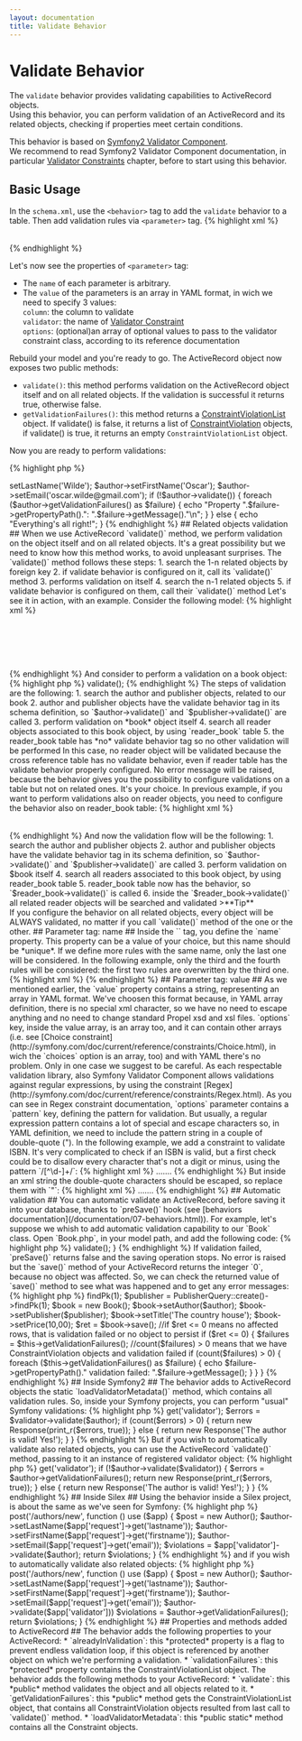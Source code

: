 ```yaml
---
layout: documentation
title: Validate Behavior
---
```


# Validate Behavior #

The `validate` behavior provides validating capabilities to ActiveRecord objects.     
Using this behavior, you can perform validation of an ActiveRecord and its related objects, checking if properties meet certain conditions.

This behavior is based on [Symfony2 Validator Component](http://symfony.com/doc/current/book/validation.html).     
We recommend to read Symfony2 Validator Component documentation, in particular [Validator Constraints](http://symfony.com/doc/current/reference/constraints.html) chapter, before to start using this behavior.

## Basic Usage ##

In the `schema.xml`, use the `<behavior>` tag to add the `validate` behavior to a table.
Then add validation rules via `<parameter>` tag.
{% highlight xml %}
<table name="author" description="Author Table">
  <column name="id" required="true" primaryKey="true" autoIncrement="true" type="INTEGER" description="Author Id" />
  <column name="first_name" required="true" type="VARCHAR" size="128" description="First Name" />
  <column name="last_name" required="true" type="VARCHAR" size="128" description="Last Name" />
  <column name="email" type="VARCHAR" size="128" description="E-Mail Address" />
  
  <behavior name="validate">
    <parameter name="rule1" value="{column: first_name, validator: NotNull}" />
    <parameter name="rule2" value="{column: first_name, validator: MaxLength, options: {limit: 128}}" />
    <parameter name="rule3" value="{column: last_name, validator: NotNull}" />
    <parameter name="rule4" value="{column: last_name, validator: MaxLength, options: {limit: 128}}" />
    <parameter name="rule5" value="{column: email, validator: Email}" />
  </behavior>
</table>
{% endhighlight %}

Let's now see the properties of `<parameter>` tag:
*   The `name` of each parameter is arbitrary. 
*   The `value` of the parameters is an array in YAML format, in wich we need to specify 3 values:        
     `column`: the column to validate      
     `validator`: the name of [Validator Constraint](http://symfony.com/doc/current/reference/constraints.html)      
     `options`: (optional)an array of optional values to pass to the validator constraint class, according to its reference documentation       
     


Rebuild your model and you're ready to go. The ActiveRecord object now exposes two public methods:
* `validate()`: this method performs validation on the ActiveRecord object itself and on all related objects. If the validation is successful it returns true, otherwise false.
* `getValidationFailures()`: this method returns a [ConstraintViolationList](http://api.symfony.com/2.0/Symfony/Component/Validator/ConstraintViolationList.html) object. If validate() is false, it returns a list of [ConstraintViolation](http://api.symfony.com/2.0/Symfony/Component/Validator/ConstraintViolation.html) objects, if validate() is true, it returns an empty `ConstraintViolationList` object.


Now you are ready to perform validations:

{% highlight php %}
<?php

$author = new Author();
$author->setLastName('Wilde');
$author->setFirstName('Oscar');
$author->setEmail('oscar.wilde@gmail.com');

if (!$author->validate())
{
    foreach ($author->getValidationFailures() as $failure)
    {
        echo "Property ".$failure->getPropertyPath().": ".$failure->getMessage()."\n";
    }
}
else
{
   echo "Everything's all right!";
}

{% endhighlight %}



## Related objects validation ##


When we use ActiveRecord `validate()` method, we perform validation on the object itself and on all related objects. It's a great possibility but we need to know how this method works, to avoid unpleasant surprises.


The `validate()` method follows these steps:   

1.   search the 1-n related objects by foreign key
2.   if validate behavior is configured on it, call its `validate()` method
3.   performs validation on itself
4.   search the n-1 related objects
5.   if validate behavior is configured on them, call their `validate()` method



Let's see it in action, with an example.    

Consider the following model:

{% highlight xml %}
<database name="bookstore">
    <table name="book">
        <column name="id" required="true" primaryKey="true" autoIncrement="true" type="INTEGER"/>
        <column name="title" type="VARCHAR" required="true" />
        <column name="isbn" type="VARCHAR" size="24" />
        <column name="price" required="false" type="FLOAT" />
        <column name="publisher_id" required="false" type="INTEGER" />
        <column name="author_id" required="false" type="INTEGER" />
        <foreign-key foreignTable="validate_publisher" onDelete="setnull">
            <reference local="publisher_id" foreign="id" />
        </foreign-key>
        <foreign-key foreignTable="validate_author" onDelete="setnull" onUpdate="cascade">
            <reference local="author_id" foreign="id" />
        </foreign-key>
        <behavior name="validate">
            <parameter name="rule1" value="{column: title, validator: NotNull}" />
        </behavior>
    </table>

    <table name="publisher">
        <column name="id" required="true" primaryKey="true" autoIncrement="true" type="INTEGER" />
        <column name="name" required="true" type="VARCHAR" size="128" />
        <column name="website" type="VARCHAR" />
        <behavior name="validate">
            <parameter name="rule1" value="{column: name, validator: NotNull}" />
            <parameter name="rule2" value="{column: website, validator: Url}" />
        </behavior>
    </table>

    <table name="author">
        <column name="id" required="true" primaryKey="true" autoIncrement="true" type="INTEGER" />
        <column name="first_name" required="true" type="VARCHAR" size="128" />
        <column name="last_name" required="true" type="VARCHAR" size="128" />
        <column name="email" type="VARCHAR" size="128" />
        <behavior name="validate">
            <parameter name="rule1" value="{column: first_name, validator: NotNull}" />
            <parameter name="rule2" value="{column: first_name, validator: MaxLength, options: {limit: 128}}" />
            <parameter name="rule3" value="{column: last_name, validator: NotNull}" />
            <parameter name="rule4" value="{column: last_name, validator: MaxLength, options: {limit: 128}}" />
            <parameter name="rule5" value="{column: email, validator: Email}" />
        </behavior>
    </table>
    
    <table name="reader">
        <column name="id" required="true" primaryKey="true" autoIncrement="true" type="INTEGER" />
        <column name="first_name" required="true" type="VARCHAR" size="128" />
        <column name="last_name" required="true" type="VARCHAR" size="128" />
        <column name="email" type="VARCHAR" size="128" />
        <behavior name="validate">
            <parameter name="rule1" value="{column: first_name, validator: NotNull}" />
            <parameter name="rule2" value="{column: first_name, validator: MinLength, options: {limit: 4}}" />
            <parameter name="rule3" value="{column: last_name, validator: NotNull}" />
            <parameter name="rule4" value="{column: last_name, validator: MaxLength, options: {limit: 128}}" />
            <parameter name="rule5" value="{column: email, validator: Email}" />
        </behavior>
    </table>
    
    <table name="reader_book" isCrossRef="true">
         <column name="reader_id" type="INTEGER" primaryKey="true"/>
         <column name="book_id" type="INTEGER" primaryKey="true"/>
         <foreign-key foreignTable="validate_reader">
              <reference local="reader_id" foreign="id"/>
         </foreign-key>
         <foreign-key foreignTable="validate_book">
              <reference local="book_id" foreign="id"/>
         </foreign-key>
     </table>
    
</database>
{% endhighlight %}

And consider to perform a validation on a book object:

{% highlight php %}
<?php

$book = new Book();

// some operations by wich we add to the book object some related objects:
// we add a publisher object, an author object and some reader objects

$book->validate();
{% endhighlight %}


The steps of validation are the following:

1.    search the author and publisher objects, related to our book
2.    author and publisher objects have the validate behavior tag in its schema definition, so `$author->validate()` and `$publisher->validate()` are called
3.    perform validation on *book* object itself
4.    search all reader objects associated to this book object, by using `reader_book` table
5.    the reader_book table has *no* validate behavior tag so no other validation will be performed


In this case, no reader object will be validated because the cross reference table has no validate behavior, even if reader table has the validate behavior properly configured. No error message will be raised, because the behavior gives you the possibility to configure validations on a table but not on related ones. It's your choice.

In previous example, if you want to perform validations also on reader objects, you need to configure the behavior also on reader_book table:

{% highlight xml %}
<!-- previous schema -->

<table name="validate_reader_book" isCrossRef="true">
         <column name="reader_id" type="INTEGER" primaryKey="true"/>
         <column name="book_id" type="INTEGER" primaryKey="true"/>
         <foreign-key foreignTable="validate_reader">
              <reference local="reader_id" foreign="id"/>
         </foreign-key>
         <foreign-key foreignTable="validate_book">
              <reference local="book_id" foreign="id"/>
         </foreign-key>
         <behavior name="validate">
            <parameter name="rule1" value="{column: reader_id, validator: NotNull}" />
            <parameter name="rule2" value="{column: book_id, validator: NotNull}" />
            <parameter name="rule3" value="{column: reader_id, validator: Type, options: {type: integer}}" />
            <parameter name="rule4" value="{column: book_id, validator: Type, options: {type: integer}}" />
        </behavior>
     </table>
{% endhighlight %}

And now the validation flow will be the following:

1.    search the author and publisher objects
2.    author and publisher objects have the validate behavior tag in its schema definition, so `$author->validate()` and `$publisher->validate()` are called
3.    perform validation on $book itself
4.    search all readers associated to this book object, by using reader_book table
5.    reader_book table now has the behavior, so `$reader_book->validate()` is called
6.    inside the `$reader_book->validate()` all related reader objects will be searched and validated

>**Tip**<br />If you configure the behavior on all related objects, every object will be ALWAYS validated, no matter if you call `validate()` method of the one or the other.



## Parameter tag: name ##

Inside the `<parameter>` tag, you define the `name` property.     
This property can be a value of your choice, but this name should be *unique*. If we define more rules with the same name, only the last one will be considered.

In the following example, only the third and the fourth rules will be considered: the first two rules are overwritten by the third one.

{% highlight xml %}
<!-- your schema -->

   <column name="reader_id" type="INTEGER" primaryKey="true"/>
   <column name="book_id" type="INTEGER" primaryKey="true"/>
   <behavior name="validate">
       <parameter name="rule1" value="{column: reader_id, validator: NotNull}" />
       <parameter name="rule1" value="{column: book_id, validator: NotNull}" />
       <parameter name="rule1" value="{column: reader_id, validator: Type, options: {type: integer}}" />
       <parameter name="rule2" value="{column: book_id, validator: Type, options: {type: integer}}" />
    </behavior>
    
<!-- end of your schema -->
{% endhighlight %}


## Parameter tag: value ##

As we mentioned earlier, the `value` property contains a string, representing an array in YAML format. We've choosen this format because, in YAML array definition, there is no special xml character, so we have no need to escape anything and no need to change standard Propel xsd and xsl files.      
`options` key, inside the value array, is an array too, and it can contain other arrays (i.e. see [Choice constraint](http://symfony.com/doc/current/reference/constraints/Choice.html), in wich the `choices` option is an array, too) and with YAML there's no problem. 

Only in one case we suggest to be careful.     
As each respectable validation library, also Symfony Validator Component allows validations against regular expressions, by using the constraint [Regex](http://symfony.com/doc/current/reference/constraints/Regex.html).             
As you can see in Regex constraint documentation, `options` parameter contains a `pattern` key, defining the pattern for validation. 

But usually, a regular expression pattern contains a lot of special and escape characters so, in YAML definition, we need to include the pattern string in a couple of double-quote (").

In the following example, we add a constraint to validate ISBN. It's very complicated to check if an ISBN is valid, but a first check could be to disallow every character that's not a digit or minus, using the pattern  `/[^\d-]+/`:

{% highlight xml %}
<!-- ATTENTION PLEASE: THIS EXAMPLE DOES NOT WORK -->

<!-- your schema -->
  <behavior name="validate">
      .......
      <parameter name="rule1" value="{column: isbn, validator: Regex, options: {pattern: "/[^\d-]+/", match: false, message: Please enter a valid ISBN}}" />
  </behavior>
    
<!-- end of your schema -->
{% endhighlight %}

But inside an xml string the double-quote characters should be escaped, so replace them with `&quot;`:


{% highlight xml %}
<!-- THIS EXAMPLE WORKS FINE -->

<!-- your schema -->
  <behavior name="validate">
      .......
      <parameter name="rule1" value="{column: isbn, validator: Regex, options: {pattern: &quot;/[^\d-]+/&quot;, match: false, message: Please enter a valid ISBN }}" />
  </behavior>
    
<!-- end of your schema -->
{% endhighlight %}


## Automatic validation ##

You can automatic validate an ActiveRecord, before saving it into your database, thanks to `preSave()` hook (see [behaviors documentation](/documentation/07-behaviors.html)).     
For example, let's suppose we whish to add automatic validation capability to our `Book` class. Open `Book.php`, in your model path, and add the following code:

{% highlight php %}
<?php
//Code of your Book class.
//Remember use statement to set properly ConnectionInterface namespace

public function preSave(ConnectionInterface $con = null)
{
    return $this->validate();
}
{% endhighlight %}

If validation failed, `preSave()` returns false and the saving operation stops. No error is raised but the `save()` method of your ActiveRecord returns the integer `0`, because no object was affected. So, we can check the returned value of `save()` method to see what was happened and to get any error messages:

{% highlight php %}
<?php
// your app code

$author = AuthorQuery::create()->findPk(1);
$publisher = PublisherQuery::create()->findPk(1);

$book = new Book();
$book->setAuthor($author);
$book->setPublisher($publisher);
$book->setTitle('The country house');
$book->setPrice(10,00);

$ret = $book->save();

//if $ret <= 0 means no affected rows, that is validation failed or no object to persist
if ($ret <= 0)
{
    $failures = $this->getValidationFailures();
    
    //count($failures) > 0 means that we have ConstraintViolation objects and validation failed
    if (count($failures) > 0)
    {
        foreach ($this->getValidationFailures() as $failure)
        {
            echo $failure->getPropertyPath()." validation failed: ".$failure->getMessage();
        }
    }
}
{% endhighlight %}


## Inside Symfony2 ##

The behavior adds to ActiveRecord objects the static `loadValidatorMetadata()` method, which contains all validation rules. So, inside your Symfony projects, you can perform "usual" Symfony validations:

{% highlight php %}
<?php

//Symfony 2

use Symfony\Component\HttpFoundation\Response;
use YouVendor\YourBundle\Model\Author;
// ...

public function indexAction()
{
    $author = new Author();
    // ... do something to the $author object

    $validator = $this->get('validator');
    $errors = $validator->validate($author);

    if (count($errors) > 0) {
        return new Response(print_r($errors, true));
    } else {
        return new Response('The author is valid! Yes!');
    }
}
{% endhighlight %}

But if you wish to automatically validate also related objects, you can use the ActiveRecord `validate()` method, passing to it an instance of registered validator object:

{% highlight php %}
<?php

//Symfony 2

use Symfony\Component\HttpFoundation\Response;
use YouVendor\YourBundle\Model\Author;
// ...

public function indexAction()
{
    $author = new Author();
    // ... do something to the $author object

    $validator = $this->get('validator');
    if (!$author->validate($validator))
    {
        $errors = $author->getValidationFailures();
        
        return new Response(print_r($errors, true));
    
    } 
    else 
    {
        return new Response('The author is valid! Yes!');
    }
}
{% endhighlight %}


## Inside Silex ##

Using the behavior inside a Silex project, is about the same as we've seen for Symfony:

{% highlight php %}
<?php
      
//Silex
       
// ...
       
$app->post('/authors/new', function () use ($app) {
    $post = new Author();
    $author->setLastName($app['request']->get('lastname'));
    $author->setFirstName($app['request']->get('firstname'));
    $author->setEmail($app['request']->get('email'));
    
    $violations = $app['validator']->validate($author);
    
    return $violations;
     
}
{% endhighlight %}

and if you wish to automatically validate also related objects:

{% highlight php %}
<?php
     
//Silex
      
// ...
        
$app->post('/authors/new', function () use ($app) {
    $post = new Author();
    $author->setLastName($app['request']->get('lastname'));
    $author->setFirstName($app['request']->get('firstname'));
    $author->setEmail($app['request']->get('email'));
    
    $author->validate($app['validator']))
    $violations = $author->getValidationFailures();
        
    return $violations;
    
}
{% endhighlight %}

## Properties and methods added to ActiveRecord ##

The behavior adds the following properties to your ActiveRecord:

*   `alreadyInValidation`:  this *protected* property is a flag to prevent endless validation loop, if this object is referenced by another object on which we're performing a validation.
*   `validationFailures`:   this *protected* property contains the ConstraintViolationList object.




The behavior adds the following methods to your ActiveRecord:

*   `validate`:  this *public* method validates the object and all objects related to it.
*   `getValidationFailures`:  this *public* method gets the ConstraintViolationList object, that contains all ConstraintViolation objects resulted from last call to `validate()` method.
*   `loadValidatorMetadata`:  this *public static* method contains all the Constraint objects.